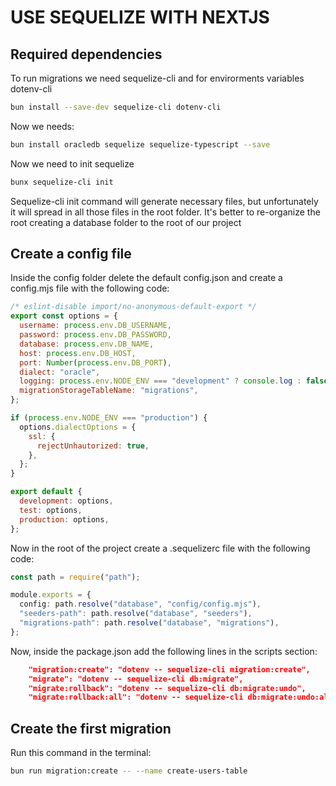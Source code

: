 # USE SEQUELIZE WITH NEXTJS

## Required dependencies

To run migrations we need sequelize-cli and for envirorments variables dotenv-cli

```sh
bun install --save-dev sequelize-cli dotenv-cli
```

Now we needs:

```bash
bun install oracledb sequelize sequelize-typescript --save
```

Now we need to init sequelize

```bash
bunx sequelize-cli init
```

Sequelize-cli init command will generate necessary files, but unfortunately it will spread in all those files in the root folder. It's better to re-organize the root creating a database folder to the root of our project

## Create a config file

Inside the config folder delete the default config.json and create a config.mjs file with the following code:

```mjs
/* eslint-disable import/no-anonymous-default-export */
export const options = {
  username: process.env.DB_USERNAME,
  password: process.env.DB_PASSWORD,
  database: process.env.DB_NAME,
  host: process.env.DB_HOST,
  port: Number(process.env.DB_PORT),
  dialect: "oracle",
  logging: process.env.NODE_ENV === "development" ? console.log : false,
  migrationStorageTableName: "migrations",
};

if (process.env.NODE_ENV === "production") {
  options.dialectOptions = {
    ssl: {
      rejectUnhautorized: true,
    },
  };
}

export default {
  development: options,
  test: options,
  production: options,
};
```

Now in the root of the project create a .sequelizerc file with the following code:

```ts
const path = require("path");

module.exports = {
  config: path.resolve("database", "config/config.mjs"),
  "seeders-path": path.resolve("database", "seeders"),
  "migrations-path": path.resolve("database", "migrations"),
};
```

Now, inside the package.json add the following lines in the scripts section:

```json
    "migration:create": "dotenv -- sequelize-cli migration:create",
    "migrate": "dotenv -- sequelize-cli db:migrate",
    "migrate:rollback": "dotenv -- sequelize-cli db:migrate:undo",
    "migrate:rollback:all": "dotenv -- sequelize-cli db:migrate:undo:all"
```

## Create the first migration

Run this command in the terminal:

```bash
bun run migration:create -- --name create-users-table
```
